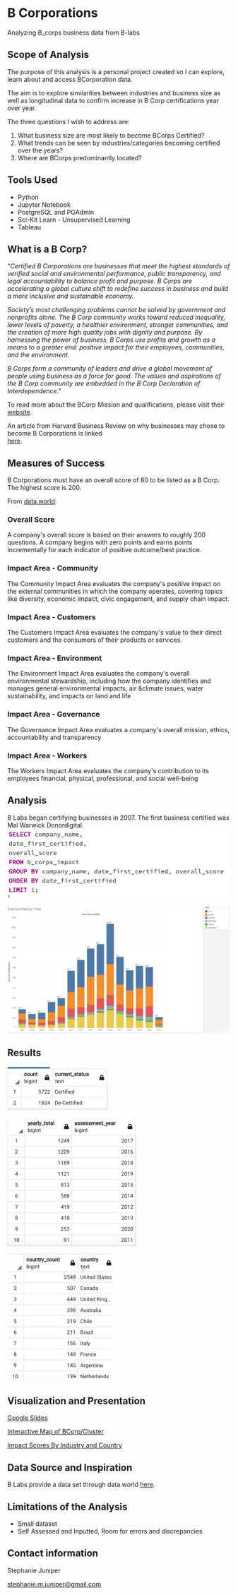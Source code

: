 # B Corporations
Analyzing B_corps business data from B-labs

## Scope of Analysis
The purpose of this analysis is a personal project created so I can explore, learn about and access BCorporation data.

The aim is to explore similarities between industries and business size as well as longitudinal data to confirm increase in B Corp certifications year over year.

The three questions I wish to address are:
1. What business size are most likely to become BCorps Certified?
2. What trends can be seen by industries/categories becoming certified over the years?
3. Where are BCorps predominantly located?

## Tools Used
- Python
- Jupyter Notebook
- PostgreSQL and PGAdmin
- Sci-Kit Learn - Unsupervised Learning 
- Tableau

## What is a B Corp?

<i> "Certified B Corporations are businesses that meet the highest standards of verified social and environmental performance, public transparency, and legal accountability to balance profit and purpose. B Corps are accelerating a global culture shift to redefine success in business and build a more inclusive and sustainable economy.

Society’s most challenging problems cannot be solved by government and nonprofits alone. The B Corp community works toward reduced inequality, lower levels of poverty, a healthier environment, stronger communities, and the creation of more high quality jobs with dignity and purpose. By harnessing the power of business, B Corps use profits and growth as a means to a greater end: positive impact for their employees, communities, and the environment.

B Corps form a community of leaders and drive a global movement of people using business as a force for good. The values and aspirations of the B Corp community are embedded in the B Corp Declaration of Interdependence." 
</i>

To read more about the BCorp Mission and qualifications, please visit their <a href="https://bcorporation.net/about-b-corps">website</a>.

An article from Harvard Business Review on why businesses may chose to become B Corporations is linked  
<a href="https://hbr.org/2016/06/why-companies-are-becoming-b-corporations">here</a>.

## Measures of Success
B Corporations must have an overall score of 80 to be listed as a B Corp. The highest score is 200.

From <a href="https://data.world/blab/b-corp-impact-data">data.world</a>:

### Overall Score
A company's overall score is based on their answers to roughly 200 questions. A company begins with zero points and earns points incrementally for each indicator of positive outcome/best practice.

### Impact Area - Community
The Community Impact Area evaluates the company's positive impact on the external communities in which the company operates, covering topics like diversity, economic impact, civic engagement, and supply chain impact.

### Impact Area - Customers
The Customers Impact Area evaluates the company's value to their direct customers and the consumers of their products or services.

### Impact Area - Environment
The Environment Impact Area evaluates the company's overall environmental stewardship, including how the company identifies and manages general environmental impacts, air &climate issues, water sustainability, and impacts on land and life

### Impact Area - Governance
The Governance Impact Area evaluates a company's overall mission, ethics, accountability and transparency

### Impact Area - Workers
The Workers Impact Area evaluates the company's contribution to its employees financial, physical, professional, and social well-being

## Analysis

B Labs began certifying businesses in 2007. 
The first business certified was Mal Warwick Donordigital.
<img src="Resources/images/first_certified.png"></img>



<img src="Resources/images/size_time.png"></img>

## Results
<img src="Resources/images/current_status.png"></img>

<img src="Resources/images/yearly_assessed.png"></img>

<img src="Resources/images/top_countries.png"></img>

## Visualization and Presentation
<a href="https://docs.google.com/presentation/d/1t-suGFPWUANrffg5ZB7ymyHaEpuBMtLCo4PpjYxcfpI/edit#slide=id.gc6f73a04f_0_0"> Google Slides </a>

<a href="https://public.tableau.com/profile/stephanie.m.juniper#!/vizhome/B_Corp_Study/ClusterDashboard">Interactive Map of BCorp/Cluster</a>

<a href="https://public.tableau.com/app/profile/stephanie.m.juniper/viz/B_Corp_Study/ImpactAreasbyIndustryCountrybyTime">Impact Scores By Industry and Country</a>



## Data Source and Inspiration
B Labs provide a data set through data.world
<a href="https://data.world/blab/b-corp-impact-data">here</a>.

## Limitations of the Analysis
- Small dataset
- Self Assessed and Inputted, Room for errors and discrepancies

## Contact information
Stephanie Juniper


stephanie.m.juniper@gmail.com


